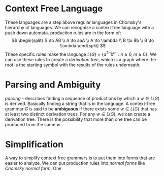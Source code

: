 # Context Free Language
These languages are a step above regular languages in Chomsky's hierarchy of languages. We can recognize a context free language with a push down automata. 
production rules are in the form of:
$$
\begin{split}
S \to AB \\ 
A \to aaA \\
A \to \lambda \\
B \to Bb \\
B \to \lambda
\end{split}
$$
These specific rules make the language $L(G)=\{ a^{2n}b^m : n \geq 0, m \geq0 \}$. We can use these rules to create a *derivation tree*, which is a graph where the root is the starting symbol with the results of the rules underneath. 
# Parsing and Ambiguity
*parsing* - describes finding a sequence of productions by which a $w\in L(G)$ is derived. Basically finding a string that is in the language.
A context-free grammar $G$ is said to be **ambiguous** if there exists some $w\in L(G)$ that has at least two distinct derivation trees. For any $w\in L(G)$, we can create a derivation tree. There is the possibility that more than one tree can be produced from the same $w$.
# Simplification
A way to simplify context free grammars is to put them into forms that are easier to analyze. We can put production rules into *normal forms* like *Chomsky normal form*. One
